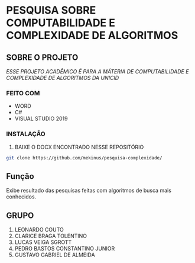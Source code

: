 # PESQUISA SOBRE COMPUTABILIDADE E COMPLEXIDADE DE ALGORITMOS

## SOBRE O PROJETO

*ESSE PROJETO ACADÊMICO É PARA A MÁTERIA DE COMPUTABILIDADE E COMPLEXIDADE DE ALGORITMOS DA UNICID*

### FEITO COM
* WORD
* C#
* VISUAL STUDIO 2019


### INSTALAÇÃO
 
1. BAIXE O DOCX ENCONTRADO NESSE REPOSITÓRIO
```sh
git clone https://github.com/mekinus/pesquisa-complexidade/
```

## Função

Exibe resultado das pesquisas feitas com algoritmos de busca mais conhecidos.



<!-- GRUPO -->
## GRUPO

1. LEONARDO COUTO
2. CLARICE BRAGA TOLENTINO
3. LUCAS VEIGA SGROTT
4. PEDRO BASTOS CONSTANTINO JUNIOR
5. GUSTAVO GABRIEL DE ALMEIDA
